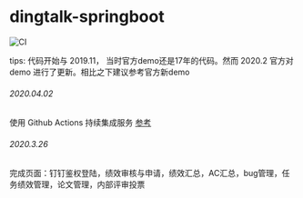 # dingtalk-springboot

![CI](https://github.com/zhanyeye/dingtalk-springboot/workflows/CI/badge.svg)

tips: 代码开始与 2019.11， 当时官方demo还是17年的代码。然而 2020.2 官方对 demo 进行了更新。相比之下建议参考官方新demo

###### 2020.04.02
使用 Github Actions 持续集成服务 [参考](https://segmentfault.com/a/1190000021914414)

###### 2020.3.26
完成页面：钉钉鉴权登陆，绩效审核与申请，绩效汇总，AC汇总，bug管理，任务绩效管理，论文管理，内部评审投票



